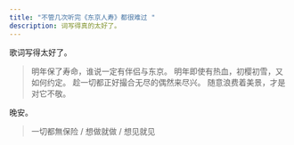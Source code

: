 ```yaml
---
title: "不管几次听完《东京人寿》都很难过 "
description: 词写得真的太好了。
---
```


歌词写得太好了。

> 明年保了寿命，谁说一定有伴侣与东京。
> 明年即使有热血，初樱初雪，又如何约定。
> 趁一切都正好撮合无尽的偶然来尽兴。
> 随意浪费着美景，才是对它不敬。

晚安。

> 一切都無保险 / 想做就做 / 想见就见
